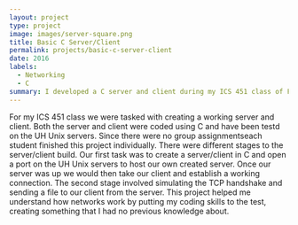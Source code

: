 ```yaml
---
layout: project
type: project
image: images/server-square.png
title: Basic C Server/Client
permalink: projects/basic-c-server-client
date: 2016
labels:
  - Networking
  - C
summary: I developed a C server and client during my ICS 451 class of Fall 2016.
---
```


For my ICS 451 class we were tasked with creating a working server and client. Both the server and client were coded using C and have been testd on the UH Unix servers. Since there were no group assignmentseach student finished this project individually. There were different stages to the server/client build. Our first task was to create a server/client in C and open a port on the UH Unix servers to host our own created server. Once our server was up we would then take our client and establish a working connection. The second stage involved simulating the TCP handshake and sending a file to our client from the server. This project helped me understand how networks work by putting my coding skills to the test, creating something that I had no previous knowledge about.



